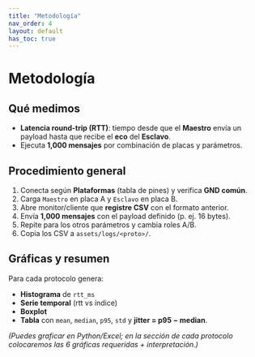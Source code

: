 ```yaml
---
title: "Metodología"
nav_order: 4
layout: default
has_toc: true
---
```


# Metodología

## Qué medimos

- **Latencia round-trip (RTT)**: tiempo desde que el **Maestro** envía un payload hasta que recibe el **eco** del **Esclavo**.  
- Ejecuta **1,000 mensajes** por combinación de placas y parámetros.

## Procedimiento general

1. Conecta según **Plataformas** (tabla de pines) y verifica **GND común**.  
2. Carga `Maestro` en placa A y `Esclavo` en placa B.  
3. Abre monitor/cliente que **registre CSV** con el formato anterior.  
4. Envía **1,000 mensajes** con el payload definido (p. ej. 16 bytes).  
5. Repite para los otros parámetros y cambia roles A/B.  
6. Copia los CSV a `assets/logs/<proto>/`.

## Gráficas y resumen

Para cada protocolo genera:

- **Histograma** de `rtt_ms`  
- **Serie temporal** (rtt vs índice)  
- **Boxplot**  
- **Tabla** con `mean`, `median`, `p95`, `std` y **jitter = p95 − median**.

*(Puedes graficar en Python/Excel; en la sección de cada protocolo colocaremos las 6 gráficas requeridas + interpretación.)*

